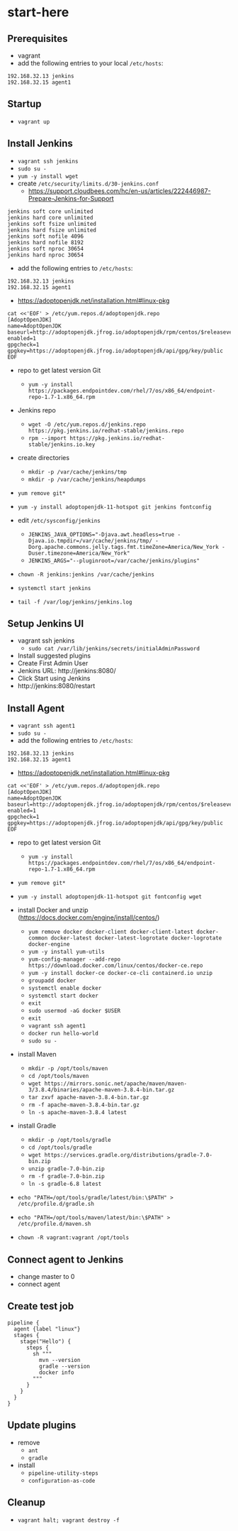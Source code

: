# start-here

## Prerequisites

* vagrant
* add the following entries to your local `/etc/hosts`:

```
192.168.32.13 jenkins
192.168.32.15 agent1
```

## Startup

* `vagrant up`

## Install Jenkins

* `vagrant ssh jenkins`
* `sudo su -`
* `yum -y install wget`
* create `/etc/security/limits.d/30-jenkins.conf`
  * https://support.cloudbees.com/hc/en-us/articles/222446987-Prepare-Jenkins-for-Support

```
jenkins soft core unlimited
jenkins hard core unlimited
jenkins soft fsize unlimited
jenkins hard fsize unlimited
jenkins soft nofile 4096
jenkins hard nofile 8192
jenkins soft nproc 30654
jenkins hard nproc 30654
```

*  add the following entries to `/etc/hosts`:

```
192.168.32.13 jenkins
192.168.32.15 agent1
```
* https://adoptopenjdk.net/installation.html#linux-pkg

```
cat <<'EOF' > /etc/yum.repos.d/adoptopenjdk.repo
[AdoptOpenJDK]
name=AdoptOpenJDK
baseurl=http://adoptopenjdk.jfrog.io/adoptopenjdk/rpm/centos/$releasever/$basearch
enabled=1
gpgcheck=1
gpgkey=https://adoptopenjdk.jfrog.io/adoptopenjdk/api/gpg/key/public
EOF
```

* repo to get latest version Git
  * `yum -y install https://packages.endpointdev.com/rhel/7/os/x86_64/endpoint-repo-1.7-1.x86_64.rpm`

* Jenkins repo
  * `wget -O /etc/yum.repos.d/jenkins.repo https://pkg.jenkins.io/redhat-stable/jenkins.repo`
  * `rpm --import https://pkg.jenkins.io/redhat-stable/jenkins.io.key`

* create directories
  * `mkdir -p /var/cache/jenkins/tmp`
  * `mkdir -p /var/cache/jenkins/heapdumps`

* `yum remove git*`
* `yum -y install adoptopenjdk-11-hotspot git jenkins fontconfig`
* edit `/etc/sysconfig/jenkins`
  * `JENKINS_JAVA_OPTIONS="-Djava.awt.headless=true -Djava.io.tmpdir=/var/cache/jenkins/tmp/ -Dorg.apache.commons.jelly.tags.fmt.timeZone=America/New_York -Duser.timezone=America/New_York"`
  * `JENKINS_ARGS="--pluginroot=/var/cache/jenkins/plugins"`
* `chown -R jenkins:jenkins /var/cache/jenkins`
* `systemctl start jenkins`
* `tail -f /var/log/jenkins/jenkins.log`

## Setup Jenkins UI

* vagrant ssh jenkins
  * `sudo cat /var/lib/jenkins/secrets/initialAdminPassword`
* Install suggested plugins
* Create First Admin User
* Jenkins URL: http://jenkins:8080/
* Click Start using Jenkins
* http://jenkins:8080/restart


## Install Agent

* `vagrant ssh agent1`
* `sudo su -`
*  add the following entries to `/etc/hosts`:

```
192.168.32.13 jenkins
192.168.32.15 agent1
```
* https://adoptopenjdk.net/installation.html#linux-pkg

```
cat <<'EOF' > /etc/yum.repos.d/adoptopenjdk.repo
[AdoptOpenJDK]
name=AdoptOpenJDK
baseurl=http://adoptopenjdk.jfrog.io/adoptopenjdk/rpm/centos/$releasever/$basearch
enabled=1
gpgcheck=1
gpgkey=https://adoptopenjdk.jfrog.io/adoptopenjdk/api/gpg/key/public
EOF
```

* repo to get latest version Git
  * `yum -y install https://packages.endpointdev.com/rhel/7/os/x86_64/endpoint-repo-1.7-1.x86_64.rpm`

* `yum remove git*`
* `yum -y install adoptopenjdk-11-hotspot git fontconfig wget`
* install Docker and unzip (https://docs.docker.com/engine/install/centos/)
  * `yum remove docker docker-client docker-client-latest docker-common docker-latest docker-latest-logrotate docker-logrotate docker-engine`
  * `yum -y install yum-utils`
  * `yum-config-manager --add-repo https://download.docker.com/linux/centos/docker-ce.repo`
  * `yum -y install docker-ce docker-ce-cli containerd.io unzip`
  * `groupadd docker`
  * `systemctl enable docker`
  * `systemctl start docker`
  * `exit`
  * `sudo usermod -aG docker $USER`
  * `exit`
  * `vagrant ssh agent1`
  * `docker run hello-world`
  * `sudo su -`
* install Maven
  * `mkdir -p /opt/tools/maven`
  * `cd /opt/tools/maven`
  * `wget https://mirrors.sonic.net/apache/maven/maven-3/3.8.4/binaries/apache-maven-3.8.4-bin.tar.gz`
  * `tar zxvf apache-maven-3.8.4-bin.tar.gz`
  * `rm -f apache-maven-3.8.4-bin.tar.gz`
  * `ln -s apache-maven-3.8.4 latest`
* install Gradle
  * `mkdir -p /opt/tools/gradle`
  * `cd /opt/tools/gradle`
  * `wget https://services.gradle.org/distributions/gradle-7.0-bin.zip`
  * `unzip gradle-7.0-bin.zip`
  * `rm -f gradle-7.0-bin.zip`
  * `ln -s gradle-6.8 latest`
* `echo "PATH=/opt/tools/gradle/latest/bin:\$PATH" > /etc/profile.d/gradle.sh`
* `echo "PATH=/opt/tools/maven/latest/bin:\$PATH" > /etc/profile.d/maven.sh`
* `chown -R vagrant:vagrant /opt/tools`

## Connect agent to Jenkins

* change master to 0
* connect agent

## Create test job

```
pipeline {
  agent {label "linux"}
  stages {
    stage("Hello") {
      steps {
        sh """
          mvn --version
          gradle --version
          docker info
        """
      }
    }
  }
}
```

## Update plugins

* remove
  * `ant`
  * `gradle`
* install
  * `pipeline-utility-steps`
  * `configuration-as-code`

## Cleanup

* `vagrant halt; vagrant destroy -f`